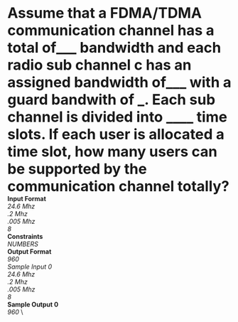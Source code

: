 <font size = 6>**Assume that a FDMA/TDMA communication channel has a total of___ bandwidth and each radio sub channel c has an assigned bandwidth of___ with a guard bandwith of _. 
Each sub channel is divided into ____ time slots. If each user is allocated a time slot, how many users can be supported by the communication channel totally?** </font>\
**Input Format** \
*24.6 Mhz \
.2 Mhz \
.005 Mhz \
8* \
**Constraints** \
*NUMBERS* \
**Output Format** \
*960 \
Sample Input 0 \
24.6 Mhz \
.2 Mhz \
.005 Mhz \
8* \
**Sample Output 0** \
*960* \

